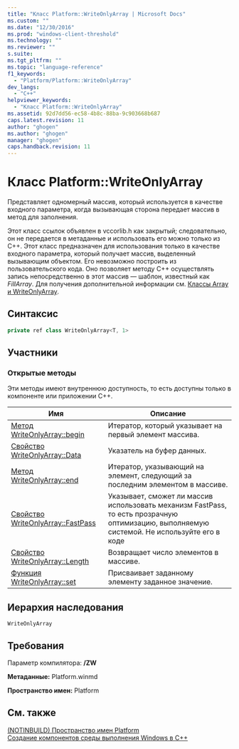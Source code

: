 ```yaml
---
title: "Класс Platform::WriteOnlyArray | Microsoft Docs"
ms.custom: ""
ms.date: "12/30/2016"
ms.prod: "windows-client-threshold"
ms.technology: ""
ms.reviewer: ""
s.suite: 
ms.tgt_pltfrm: ""
ms.topic: "language-reference"
f1_keywords: 
  - "Platform/Platform::WriteOnlyArray"
dev_langs: 
  - "C++"
helpviewer_keywords: 
  - "Класс Platform::WriteOnlyArray"
ms.assetid: 92d7dd56-ec58-4b8c-88ba-9c903668b687
caps.latest.revision: 11
author: "ghogen"
ms.author: "ghogen"
manager: "ghogen"
caps.handback.revision: 11
---
```

# Класс Platform::WriteOnlyArray
Представляет одномерный массив, который используется в качестве входного параметра, когда вызывающая сторона передает массив в метод для заполнения.  
  
 Этот класс ссылок объявлен в vccorlib.h как закрытый; следовательно, он не передается в метаданные и использовать его можно только из С\+\+. Этот класс предназначен для использования только в качестве входного параметра, который получает массив, выделенный вызывающим объектом. Его невозможно построить из пользовательского кода. Оно позволяет методу C\+\+ осуществлять запись непосредственно в этот массив — шаблон, известный как *FillArray*. Для получения дополнительной информации см. [Классы Array и WriteOnlyArray](../cppcx/array-and-writeonlyarray-c-cx.md).  
  
## Синтаксис  
  
```cpp  
private ref class WriteOnlyArray<T, 1>  
```  
  
## Участники  
  
### Открытые методы  
 Эти методы имеют внутреннюю доступность, то есть доступны только в компоненте или приложении С\+\+.  
  
|Имя|Описание|  
|---------|--------------|  
|[Метод WriteOnlyArray::begin](../cppcx/writeonlyarray-begin-method.md)|Итератор, который указывает на первый элемент массива.|  
|[Свойство WriteOnlyArray::Data](../cppcx/writeonlyarray-data-property.md)|Указатель на буфер данных.|  
|[Метод WriteOnlyArray::end](../cppcx/writeonlyarray-end-method.md)|Итератор, указывающий на элемент, следующий за последним элементом в массиве.|  
|[Свойство WriteOnlyArray::FastPass](../cppcx/writeonlyarray-fastpass-property.md)|Указывает, сможет ли массив использовать механизм FastPass, то есть прозрачную оптимизацию, выполняемую системой. Не используйте его в коде|  
|[Свойство WriteOnlyArray::Length](../cppcx/writeonlyarray-length-property.md)|Возвращает число элементов в массиве.|  
|[Функция WriteOnlyArray::set](../cppcx/writeonlyarray-set-function.md)|Присваивает заданному элементу заданное значение.|  
  
## Иерархия наследования  
 `WriteOnlyArray`  
  
## Требования  
 Параметр компилятора: **\/ZW**  
  
 **Метаданные:** Platform.winmd  
  
 **Пространство имен:** Platform  
  
## См. также  
 [\(NOTINBUILD\) Пространство имен Platform](http://msdn.microsoft.com/ru-ru/f3ce3eab-028c-4204-ba9f-9ab8af17c8c4)   
 [Создание компонентов среды выполнения Windows в C\+\+](../Topic/Creating%20Windows%20Runtime%20Components%20in%20C++.md)